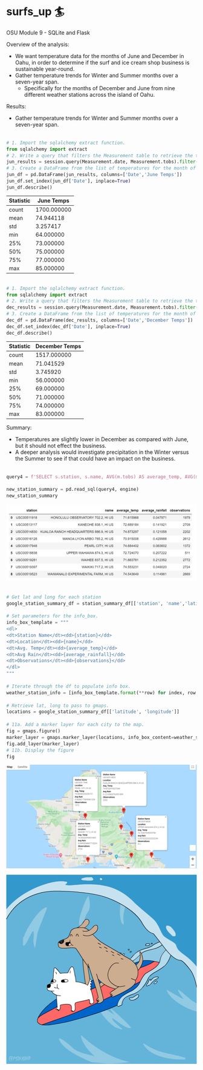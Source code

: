 # surfs_up :surfer:
OSU Module 9 - SQLite and Flask



Overview of the analysis: 
- We want temperature data for the months of June and December in Oahu, in order to determine if the surf and ice cream shop business is sustainable year-round.
- Gather temperature trends for Winter and Summer months over a seven-year span.
   - Specifically for the months of December and June from nine different weather stations across the island of Oahu.

Results:
- Gather temperature trends for Winter and Summer months over a seven-year span.


```python

# 1. Import the sqlalchemy extract function.
from sqlalchemy import extract
# 2. Write a query that filters the Measurement table to retrieve the temperatures for the month of June. )
jun_results = session.query(Measurement.date, Measurement.tobs).filter(func.strftime("%m", Measurement.date) == "06")
# 3. Create a DataFrame from the list of temperatures for the month of June. 
jun_df = pd.DataFrame(jun_results, columns=['Date','June Temps'])
jun_df.set_index(jun_df['Date'], inplace=True)
jun_df.describe()

```
| Statistic | June Temps |       
| --- | --- |                    
|count|  1700.000000 |
|mean|  74.944118 |
|std|  3.257417 |
|min|  64.000000 |
|25%|  73.000000 |
|50%|  75.000000 |
|75%|  77.000000 |
|max|  85.000000 |

```python

# 1. Import the sqlalchemy extract function.
from sqlalchemy import extract
# 2. Write a query that filters the Measurement table to retrieve the temperatures for the month of December. )
dec_results = session.query(Measurement.date, Measurement.tobs).filter(func.strftime("%m", Measurement.date) == "12")
# 3. Create a DataFrame from the list of temperatures for the month of December. 
dec_df = pd.DataFrame(dec_results, columns=['Date','December Temps'])
dec_df.set_index(dec_df['Date'], inplace=True)
dec_df.describe()

```

| Statistic | December Temps |       
| --- | --- |                    
|count|  1517.000000 |
|mean|  71.041529 |
|std|  3.745920 |
|min|  56.000000 |
|25%|  69.000000 |
|50%|  71.000000 |
|75%|  74.000000 |
|max|  83.000000 |



Summary:
- Temperatures are slightly lower in December as compared with June, but it should not effect the business.
- A deeper analysis would investigate precipitation in the Winter versus the Summer to see if that could have an impact on the business.


```python

query4 = f'SELECT s.station, s.name, AVG(m.tobs) AS average_temp, AVG(m.prcp) AS average_rainfall, COUNT(s.id) AS observations FROM measurement m JOIN station s ON m.station = s.station GROUP BY s.station'

new_station_summary = pd.read_sql(query4, engine)
new_station_summary

```

![](weather_station_summary.PNG)


```python

# Get lat and long for each station
google_station_summary_df = station_summary_df[['station', 'name','latitude','longitude']]

# Set parameters for the info_box.
info_box_template = """
<dl>
<dt>Station Name</dt><dd>{station}</dd>
<dt>Location</dt><dd>{name}</dd>
<dt>Avg. Temp</dt><dd>{average_temp}</dd>
<dt>Avg Rain</dt><dd>{average_rainfall}</dd>
<dt>Observations</dt><dd>{observations}</dd>
</dl>
"""

# Iterate through the df to populate info box.
weather_station_info = [info_box_template.format(**row) for index, row in new_station_summary.iterrows()]

# Retrieve lat, long to pass to gmaps.
locations = google_station_summary_df[['latitude', 'longitude']]

# 11a. Add a marker layer for each city to the map. 
fig = gmaps.figure()
marker_layer = gmaps.marker_layer(locations, info_box_content=weather_station_info)
fig.add_layer(marker_layer)
# 11b. Display the figure
fig

```

![](with_google_layer.PNG)

<!-- ![](surfing_dogs.gif) -->

<img src="surfing_dogs.gif" width="700" height="500">


<!-- Special Thanks to @hmlanden for syntax and formatting help. -->
